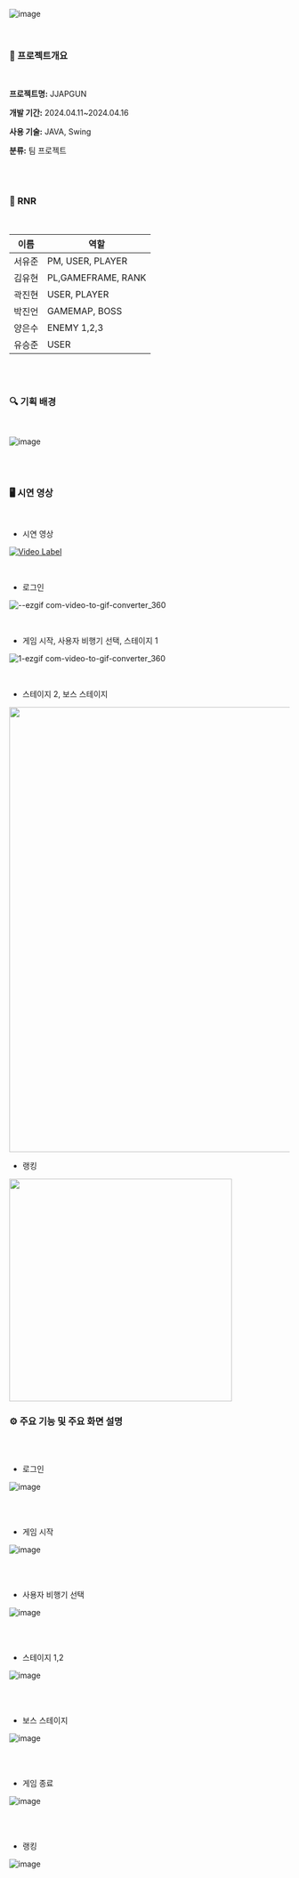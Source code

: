 
![image](https://github.com/PDA-JJAPGUN/JJAPGUN/assets/79782666/fe326a8c-e9f0-4d0b-b6e8-d78565fa577b)

<br>

### 📒 프로젝트개요

<br>

**프로젝트명:** JJAPGUN

**개발 기간:** 2024.04.11~2024.04.16

**사용 기술:** JAVA, Swing

**분류:** 팀 프로젝트


<br>
<br>

### 👥 RNR

<br>

|이름|역할|
|----|----|
|서유준|PM, USER, PLAYER|
|김유현|PL,GAMEFRAME, RANK|
|곽진현|USER, PLAYER|
|박진언|GAMEMAP, BOSS|
|양은수|ENEMY 1,2,3|
|유승준|USER|

<br>
<br>

### 🔍 기획 배경

<br>

  
![image](https://github.com/PDA-JJAPGUN/JJAPGUN/assets/79782666/61a845cd-7a62-4351-b049-f8fc40d0b9a5)

<br>
<br>


### 🖥️ 시연 영상

<br>


- 시연 영상

[![Video Label](http://img.youtube.com/vi/Wa8OuhzEfSo/0.jpg)](https://youtu.be/Wa8OuhzEfSo)

<br>

- 로그인

![--ezgif com-video-to-gif-converter_360](https://github.com/parkjineon/java-practice/assets/79782666/450e2aa8-a933-4e52-a61c-68cf1d9f896a)

<br>

- 게임 시작, 사용자 비행기 선택, 스테이지 1

![1-ezgif com-video-to-gif-converter_360](https://github.com/parkjineon/java-practice/assets/79782666/9dee7e51-114a-48a4-b4ae-02b43775aae4)

<br>

- 스테이지 2, 보스 스테이지

<img src = "https://github.com/PDA-JJAPGUN/JJAPGUN/assets/37354574/988bded2-fa76-4f5e-a826-2de17d3ac801" width="800px">

<br>

- 랭킹

<img src = "https://github.com/PDA-JJAPGUN/JJAPGUN/assets/37354574/346b2ac9-cc8e-49fe-9989-da71dff3d621" width="400px">

<br>

### ⚙️ 주요 기능 및 주요 화면 설명


<br>
<br>

- 로그인



![image](https://github.com/PDA-JJAPGUN/JJAPGUN/assets/79782666/2a4af21e-2c46-4291-b199-85605be07557)

<br>
<br>


- 게임 시작


![image](https://github.com/PDA-JJAPGUN/JJAPGUN/assets/79782666/21195f23-34cf-4738-9bce-88ad205fe1b6)

<br>
<br>

- 사용자 비행기 선택



![image](https://github.com/PDA-JJAPGUN/JJAPGUN/assets/79782666/07d99fbe-9b05-4500-9cc6-f24f3e68c432)

<br>
<br>

- 스테이지 1,2

![image](https://github.com/PDA-JJAPGUN/JJAPGUN/assets/79782666/1d218532-8fae-4def-a830-e00e79106194)

<br>
<br>


- 보스 스테이지

  

![image](https://github.com/PDA-JJAPGUN/JJAPGUN/assets/79782666/72768460-006a-48c2-8ce1-212ecbd65983)

<br>
<br>

- 게임 종료


![image](https://github.com/PDA-JJAPGUN/JJAPGUN/assets/79782666/84d594da-6497-4f49-9612-da8db07ba155)


<br>
<br>

- 랭킹


![image](https://github.com/PDA-JJAPGUN/JJAPGUN/assets/79782666/f4cfc7a2-fde3-4591-8b2f-aed2c0baa1f7)





